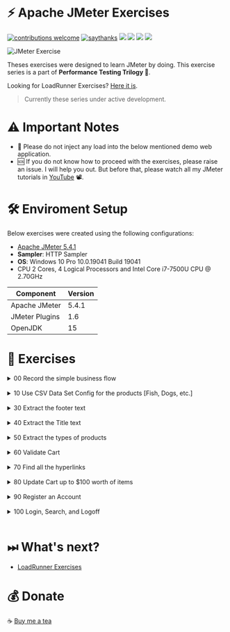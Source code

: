 # ⚡ Apache JMeter Exercises
[![contributions welcome](https://img.shields.io/badge/contributions-welcome-1EAEDB)]()
[![saythanks](https://img.shields.io/badge/say-thanks-1EAEDB.svg)](https://saythanks.io/to/catch.nkn%40gmail.com)
[![](https://img.shields.io/badge/license-MIT-0a0a0a.svg?style=flat&colorA=1EAEDB)](https://qainsights.com)
[![](https://img.shields.io/badge/%E2%9D%A4-QAInsights-0a0a0a.svg?style=flat&colorA=1EAEDB)](https://qainsights.com)
[![](https://img.shields.io/badge/%E2%9D%A4-YouTube%20Channel-0a0a0a.svg?style=flat&colorA=1EAEDB)](https://www.youtube.com/user/QAInsights?sub_confirmation=1)
[![](https://img.shields.io/badge/donate-paypal-1EAEDB)](https://www.paypal.com/paypalme/NAVEENKUMARN)

![JMeter Exercise](./assets/JMeter-Exercise.png)

Theses exercises were designed to learn JMeter by doing. This exercise series is a part of **Performance Testing Trilogy 🔺**. 

Looking for LoadRunner Exercises? [Here it is](https://github.com/QAInsights/LoadRunner-Exercises).

> Currently these series under active development.

# ⚠ Important Notes

- 🛑 Please do not inject any load into the below mentioned demo web application. 
- 🆘 If you do not know how to proceed with the exercises, please raise an issue. I will help you out. But before that, please watch all my JMeter tutorials in [YouTube](https://www.youtube.com/playlist?list=PLJ9A48W0kpRIjLkZ32Do9yDZXnnm7_uj_) 📽.

# 🛠 Enviroment Setup

Below exercises were created using the following configurations:

- [Apache JMeter 5.4.1](https://jmeter.apache.org/)
- **Sampler**: HTTP Sampler
- **OS**: Windows 10 Pro 10.0.19041 Build 19041
- CPU 2 Cores, 4 Logical Processors and Intel Core i7-7500U CPU @ 2.70GHz

|   Component   |   Version |
|   ---------   |   ------- |
|   Apache JMeter   |   5.4.1  |
|   JMeter Plugins  |   1.6  |
|   OpenJDK         |   15 |

# 🏑 Exercises

<details>
    <summary>
    00 Record the simple business flow
    </summary>
<br/>
<div markdown="1">

- Start recording
- Launch [Pet Store](https://petstore.octoperf.com/actions/Catalog.action) application
- Click on `Fish`
- Click on the product ID
- Click on `Return to FISH`
- Stop recording
- Add a `View Results Tree` listener
- Run the test plan
- Go thru each sampler response data

</div>
</details><br/>

<details>
    <summary>
    10 Use CSV Data Set Config for the products [Fish, Dogs, etc.]
    </summary>
<br/>
<div markdown="1">

- Launch [Pet Store](https://petstore.octoperf.com/actions/Catalog.action) application
- Click on `Fish`

Use CSV Data Set Config for the products and then Replay.

Hint: `https://petstore.octoperf.com/actions/Catalog.action?viewCategory=&categoryId=<P_PRODUCTS>`

</div>
</details><br/>

<details>
    <summary>
    30 Extract the footer text
    </summary>
<br/>
<div markdown="1">

- Launch [Pet Store](https://petstore.octoperf.com/actions/Catalog.action) application
- Extract the footer text `www.mybatis.org` 

</div>
</details><br/>

<details>
    <summary>
    40 Extract the Title text
    </summary>
<br/>
<div markdown="1">

- Launch [Pet Store](https://petstore.octoperf.com/actions/Catalog.action) application
- Extract the title

Hint: Use `<title></title>` tags in `Boundary Extractor`

</div>
</details><br/>

<details>
    <summary>
    50 Extract the types of products
    </summary>
<br/>
<div markdown="1">

- Launch [Pet Store](https://petstore.octoperf.com/actions/Catalog.action) application
- Extract the types of products and its count

Hint: Use `href="/actions/Catalog.action?viewCategory=&categoryId=(.+?)"`

</div>
</details><br/>

<details>
    <summary>
    60 Validate Cart
    </summary>
<br/>
<div markdown="1">

- Launch [Pet Store](https://petstore.octoperf.com/actions/Catalog.action) application
- Click on the cart icon
- Validate the text `Your cart is empty.` and the cart total `$0.00`

</div>
</details><br/>

<details>
    <summary>
    70 Find all the hyperlinks
    </summary>
<br/>
<div markdown="1">

- Launch [Pet Store](https://petstore.octoperf.com/actions/Catalog.action) application
- Find all the hyperlinks
- Print them in the `Log Viewer`

</div>
</details><br/>

<details>
    <summary>
    80 Update Cart up to $100 worth of items
    </summary>
<br/>
<div markdown="1">

- Launch [Pet Store](https://petstore.octoperf.com/actions/Catalog.action) application
- Add items to the cart upto $100 worth

</div>
</details><br/>

<details>
    <summary>
    90 Register an Account
    </summary>
<br/>
<div markdown="1">

- Launch [Pet Store](https://petstore.octoperf.com/actions/Catalog.action) application
- Click on `Sign in`
- Click on `Register Now`
- Fill the mandatory details
- Click on `Save Account Information`
- Login with the credentials you created
- Logoff


</div>
</details><br/>

<details>
    <summary>
    100 Login, Search, and Logoff
    </summary>
<br/>
<div markdown="1">

- Launch [Pet Store](https://petstore.octoperf.com/actions/Catalog.action) application
- Click on `Sign in`
- Enter the credentials you created in previous exercise
- Perform a search for `ES`
- Click on `Search`
- Click on the product
- Click on `Sign Out`


</div>
</details><br/>

# ⏭ What's next?

* [LoadRunner Exercises](https://github.com/QAInsights/LoadRunner-Exercises)

# 💰 Donate
☕ <a target="_blank" href="https://www.buymeacoffee.com/qainsights">Buy me a tea</a>
